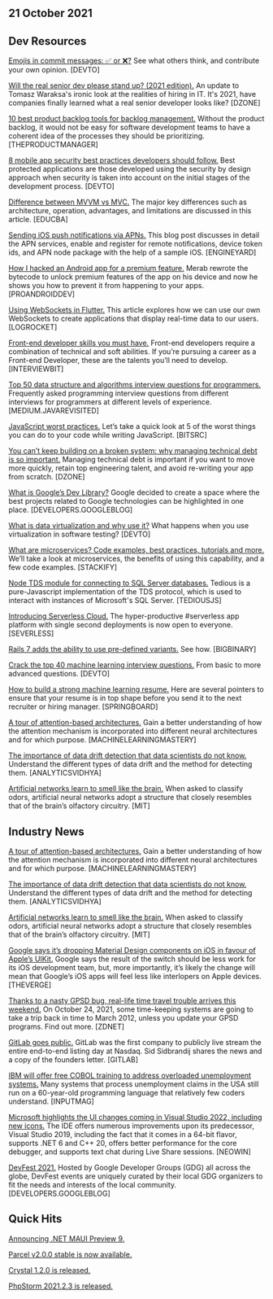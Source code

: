 ## 21 October 2021

## Dev Resources

[Emojis in commit messages: ✅ or ❌?](https://dev.to/scottshipp/emojis-in-commit-messages-or-2d32) See what others think, and contribute your own opinion. [DEVTO]

[Will the real senior dev please stand up? (2021 edition).](https://dzone.com/articles/will-the-real-senior-dev-please-stand-up-2021-edit) An update to Tomasz Waraksa's ironic look at the realities of hiring in IT. It's 2021, have companies finally learned what a real senior developer looks like? [DZONE]

[10 best product backlog tools for backlog management.](https://theproductmanager.com/tools/best-product-backlog-tools/) Without the product backlog, it would not be easy for software development teams to have a coherent idea of the processes they should be prioritizing. [THEPRODUCTMANAGER]

[8 mobile app security best practices developers should follow.](https://dev.to/kovalchuk/8-mobile-app-security-best-practices-developers-should-follow-544o) Best protected applications are those developed using the security by design approach when security is taken into account on the initial stages of the development process. [DEVTO]

[Difference between MVVM vs MVC.](https://www.educba.com/mvvm-vs-mvc/) The major key differences such as architecture, operation, advantages, and limitations are discussed in this article. [EDUCBA]

[Sending iOS push notifications via APNs.](https://blog.engineyard.com/ios-push-notifications-via-apns) This blog post discusses in detail the APN services, enable and register for remote notifications, device token ids, and APN node package with the help of a sample iOS. [ENGINEYARD]

[How I hacked an Android app for a premium feature.](https://proandroiddev.com/how-i-hacked-an-android-app-for-a-premium-feature-d9ca74e797ad) Merab rewrote the bytecode to unlock premium features of the app on his device and now he shows you how to prevent it from happening to your apps. [PROANDROIDDEV]

[Using WebSockets in Flutter.](https://blog.logrocket.com/using-websockets-flutter/) This article explores how we can use our own WebSockets to create applications that display real-time data to our users. [LOGROCKET]

[Front-end developer skills you must have.](https://www.interviewbit.com/blog/front-end-developer-skills/) Front-end developers require a combination of technical and soft abilities. If you’re pursuing a career as a Front-end Developer, these are the talents you’ll need to develop. [INTERVIEWBIT]

[Top 50 data structure and algorithms interview questions for programmers.](https://medium.com/javarevisited/50-data-structure-and-algorithms-interview-questions-for-programmers-b4b1ac61f5b0) Frequently asked programming interview questions from different interviews for programmers at different levels of experience. [MEDIUM.JAVAREVISITED]

[JavaScript worst practices.](https://blog.bitsrc.io/javascript-worst-practices-dc78e19d6f12) Let’s take a quick look at 5 of the worst things you can do to your code while writing JavaScript. [BITSRC]

[You can’t keep building on a broken system: why managing technical debt is so important.](https://dzone.com/articles/you-cant-keep-building-on-a-broken-system-why-mana) Managing technical debt is important if you want to move more quickly, retain top engineering talent, and avoid re-writing your app from scratch. [DZONE]

[What is Google’s Dev Library?](https://developers.googleblog.com/2021/10/what-is-the-dev-library.html) Google decided to create a space where the best projects related to Google technologies can be highlighted in one place. [DEVELOPERS.GOOGLEBLOG]

[What is data virtualization and why use it?](https://dev.to/lambdatesting/what-happens-when-you-use-virtualization-in-software-testing-1l92) What happens when you use virtualization in software testing? [DEVTO]

[What are microservices? Code examples, best practices, tutorials and more.](https://stackify.com/what-are-microservices/) We’ll take a look at microservices, the benefits of using this capability, and a few code examples. [STACKIFY]

[Node TDS module for connecting to SQL Server databases.](https://github.com/tediousjs/tedious) Tedious is a pure-Javascript implementation of the TDS protocol, which is used to interact with instances of Microsoft's SQL Server. [TEDIOUSJS]

[Introducing Serverless Cloud.](https://www.serverless.com//blog/introducing-serverless-cloud-public-preview) The hyper-productive #serverless app platform with single second deployments is now open to everyone. [SEVERLESS]

[Rails 7 adds the ability to use pre-defined variants.](https://www.bigbinary.com/blog/rails-7-adds-ability-to-use-predefined-variants) See how. [BIGBINARY]

[Crack the top 40 machine learning interview questions.](https://dev.to/educative/crack-the-top-40-machine-learning-interview-questions-1e2c) From basic to more advanced questions. [DEVTO]

[How to build a strong machine learning resume.](https://www.springboard.com/blog/ai-machine-learning/machine-learning-resume/) Here are several pointers to ensure that your resume is in top shape before you send it to the next recruiter or hiring manager. [SPRINGBOARD]

[A tour of attention-based architectures.](https://machinelearningmastery.com/a-tour-of-attention-based-architectures/) Gain a better understanding of how the attention mechanism is incorporated into different neural architectures and for which purpose. [MACHINELEARNINGMASTERY]

[The importance of data drift detection that data scientists do not know.](https://www.analyticsvidhya.com/blog/2021/10/mlops-and-the-importance-of-data-drift-detection/) Understand the different types of data drift and the method for detecting them. [ANALYTICSVIDHYA]

[Artificial networks learn to smell like the brain.](https://news.mit.edu/2021/artificial-networks-learn-smell-like-the-brain-1018) When asked to classify odors, artificial neural networks adopt a structure that closely resembles that of the brain’s olfactory circuitry. [MIT]

## Industry News

[A tour of attention-based architectures.](https://machinelearningmastery.com/a-tour-of-attention-based-architectures/) Gain a better understanding of how the attention mechanism is incorporated into different neural architectures and for which purpose. [MACHINELEARNINGMASTERY]

[The importance of data drift detection that data scientists do not know.](https://www.analyticsvidhya.com/blog/2021/10/mlops-and-the-importance-of-data-drift-detection/) Understand the different types of data drift and the method for detecting them. [ANALYTICSVIDHYA]

[Artificial networks learn to smell like the brain.](https://news.mit.edu/2021/artificial-networks-learn-smell-like-the-brain-1018) When asked to classify odors, artificial neural networks adopt a structure that closely resembles that of the brain’s olfactory circuitry. [MIT]

[Google says it’s dropping Material Design components on iOS in favour of Apple’s UIKit.](https://www.theverge.com/2021/10/12/22722130/google-ios-app-material-design-components-uikit) Google says the result of the switch should be less work for its iOS development team, but, more importantly, it’s likely the change will mean that Google’s iOS apps will feel less like interlopers on Apple devices. [THEVERGE]

[Thanks to a nasty GPSD bug, real-life time travel trouble arrives this weekend.](https://www.zdnet.com/article/thanks-to-a-nasty-gpsd-bug-real-life-time-travel-trouble-arrives-this-weekend/) On October 24, 2021, some time-keeping systems are going to take a trip back in time to March 2012, unless you update your GPSD programs. Find out more. [ZDNET]

[GitLab goes public.](https://about.gitlab.com/blog/2021/10/14/gitlab-inc-takes-the-devops-platform-public/) GitLab was the first company to publicly live stream the entire end-to-end listing day at Nasdaq. Sid Sidbrandij shares the news and a copy of the founders letter. [GITLAB]

[IBM will offer free COBOL training to address overloaded unemployment systems.](https://www.inputmag.com/tech/ibm-will-offer-free-cobol-training-to-address-overloaded-unemployment-systems) Many systems that process unemployment claims in the USA still run on a 60-year-old programming language that relatively few coders understand. [INPUTMAG]

[Microsoft highlights the UI changes coming in Visual Studio 2022, including new icons.](https://www.neowin.net/news/microsoft-highlights-the-ui-changes-coming-in-visual-studio-2022-including-new-icons/) The IDE offers numerous improvements upon its predecessor, Visual Studio 2019, including the fact that it comes in a 64-bit flavor, supports .NET 6 and C++ 20, offers better performance for the core debugger, and supports text chat during Live Share sessions. [NEOWIN]

[DevFest 2021.](https://developers.googleblog.com/2021/10/announcing-devfest-2021.html) Hosted by Google Developer Groups (GDG) all across the globe, DevFest events are uniquely curated by their local GDG organizers to fit the needs and interests of the local community. [DEVELOPERS.GOOGLEBLOG]

## Quick Hits

[Announcing .NET MAUI Preview 9.](https://devblogs.microsoft.com/dotnet/announcing-net-maui-preview-9/)

[Parcel v2.0.0 stable is now available.](https://parceljs.org/blog/v2/)

[Crystal 1.2.0 is released.](https://crystal-lang.org/2021/10/14/1.2.0-released.html)

[PhpStorm 2021.2.3 is released.](https://blog.jetbrains.com/phpstorm/2021/10/phpstorm-2021-2-3-is-released/)
<!--stackedit_data:
eyJoaXN0b3J5IjpbMTI0MDQ4MjAwOSwxMjEyMjE0OTUwLDE1OD
c1NjI1MzJdfQ==
-->

